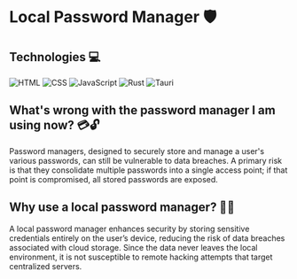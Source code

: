 # Local Password Manager 🛡️

## Technologies 💻
![HTML](https://img.shields.io/badge/HTML-E34F26?style=for-the-badge&logo=html5&logoColor=white) 
![CSS](https://img.shields.io/badge/CSS-663399?style=for-the-badge&logo=css&logoColor=white) 
![JavaScript](https://img.shields.io/badge/JavaScript-F7DF1E?style=for-the-badge&logo=javascript&logoColor=white) 
![Rust](https://img.shields.io/badge/Rust-000000?style=for-the-badge&logo=rust&logoColor=white) 
![Tauri](https://img.shields.io/badge/Tauri-24C8D8?style=for-the-badge&logo=tauri&logoColor=white)

## What's wrong with the password manager I am using now? 💳🔓
Password managers, designed to securely store and manage a user's various passwords, can still be vulnerable to data breaches. A primary risk is that they consolidate multiple passwords into a single access point; if that point is compromised, all stored passwords are exposed.

## Why use a local password manager? 🏡🔐
A local password manager enhances security by storing sensitive credentials entirely on the user’s device, reducing the risk of data breaches associated with cloud storage. Since the data never leaves the local environment, it is not susceptible to remote hacking attempts that target centralized servers.
